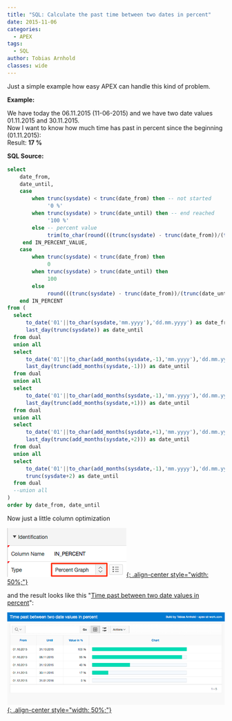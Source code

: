 ```yaml
---
title: "SQL: Calculate the past time between two dates in percent"
date: 2015-11-06
categories:
  - APEX
tags:
  - SQL
author: Tobias Arnhold
classes: wide
---
```

Just a simple example how easy APEX can handle this kind of problem.

**Example:**

We have today the 06.11.2015 (11-06-2015) and we have two date values 01.11.2015 and 30.11.2015.  
Now I want to know how much time has past in percent since the beginning (01.11.2015):  
Result: **17 %**

**SQL Source:**

```sql
select
    date_from,
    date_until,
    case 
        when trunc(sysdate) < trunc(date_from) then -- not started
             '0 %' 
        when trunc(sysdate) > trunc(date_until) then -- end reached
             '100 %'
        else -- percent value
             trim(to_char(round(((trunc(sysdate) - trunc(date_from))/(trunc(date_until)- trunc(date_from)))*100,0))) || ' %'
     end IN_PERCENT_VALUE,
    case 
        when trunc(sysdate) < trunc(date_from) then
             0 
        when trunc(sysdate) > trunc(date_until) then
             100
        else
             round(((trunc(sysdate) - trunc(date_from))/(trunc(date_until)- trunc(date_from)))*100,0)             
    end IN_PERCENT
from (
  select
      to_date('01'||to_char(sysdate,'mm.yyyy'),'dd.mm.yyyy') as date_from,
      last_day(trunc(sysdate)) as date_until
  from dual
  union all
  select
      to_date('01'||to_char(add_months(sysdate,-1),'mm.yyyy'),'dd.mm.yyyy') as date_from,
      last_day(trunc(add_months(sysdate,-1))) as date_until
  from dual
  union all
  select
      to_date('01'||to_char(add_months(sysdate,-1),'mm.yyyy'),'dd.mm.yyyy') as date_from,
      last_day(trunc(add_months(sysdate,+1))) as date_until
  from dual
  union all
  select
      to_date('01'||to_char(add_months(sysdate,+1),'mm.yyyy'),'dd.mm.yyyy') as date_from,
      last_day(trunc(add_months(sysdate,+2))) as date_until
  from dual
  union all
  select
      to_date('01'||to_char(add_months(sysdate,-1),'mm.yyyy'),'dd.mm.yyyy') as date_from,
      trunc(sysdate+2) as date_until
  from dual
  --union all
)
order by date_from, date_until
```

Now just a little column optimization

[![sql-calculate-past-time-between-two-01](/assets/images/posts/2015-06-11-sql-calculate-past-time-between-two-01.webp){: .align-center style="width: 50%;"}](/assets/images/posts/2015-06-11-sql-calculate-past-time-between-two-01.webp)

and the result looks like this "<a href="https://apex.oracle.com/pls/apex/f?p=73237" rel="noopener noreferrer" target="_blank">Time past between two date values in percent</a>":

[![sql-calculate-past-time-between-two-02](/assets/images/posts/2015-06-11-sql-calculate-past-time-between-two-02.webp){: .align-center style="width: 50%;"}](/assets/images/posts/2015-06-11-sql-calculate-past-time-between-two-02.webp)